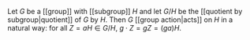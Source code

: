 Let $G$ be a [[group]] with [[subgroup]] $H$ and let $G/H$ be the [[quotient by subgroup|quotient]] of $G$ by $H$. Then $G$ [[group action|acts]] on $H$ in a natural way: for all $Z = aH \in G/H$, $g\cdot Z = gZ = (ga)H$. 